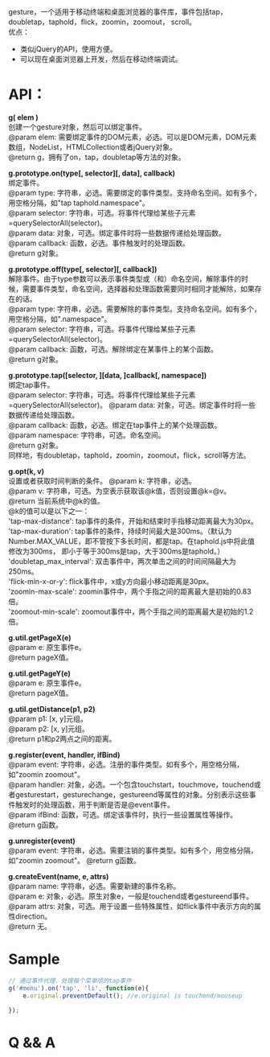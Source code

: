 gesture，一个适用于移动终端和桌面浏览器的事件库，事件包括tap，doubletap，taphold，flick，zoomin，zoomout， scroll。  
优点：  
* 类似jQuery的API，使用方便。  
* 可以现在桌面浏览器上开发，然后在移动终端调试。  

# API：  
**g( elem )**  
创建一个gesture对象，然后可以绑定事件。  
@param elem: 需要绑定事件的DOM元素，必选。可以是DOM元素，DOM元素数组，NodeList，HTMLCollection或者jQuery对象。   
@return g，拥有了on，tap，doubletap等方法的对象。  

**g.prototype.on(type[, selector][, data], callback)**  
绑定事件。  
@param type: 字符串，必选。需要绑定的事件类型。支持命名空间。如有多个，用空格分隔，如"tap taphold.namespace"。  
@param selector: 字符串，可选。将事件代理给某些子元素=querySelectorAll(selector)。  
@param data: 对象，可选。绑定事件时将一些数据传递给处理函数。  
@param callback: 函数，必选。事件触发时的处理函数。  
@return g对象。  

**g.prototype.off(type[, selector][, callback])**  
解除事件。由于type参数可以表示事件类型或（和）命名空间，解除事件的时候，需要事件类型，命名空间，选择器和处理函数需要同时相同才能解除，如果存在的话。  
@param type: 字符串，必选。需要解除的事件类型。支持命名空间。如有多个，用空格分隔，如".namespace"。  
@param selector: 字符串，可选。将事件代理给某些子元素=querySelectorAll(selector)。  
@param callback: 函数，可选。解除绑定在某事件上的某个函数。  
@return g对象。  

**g.prototype.tap([selector, ][data, ]callback[, namespace])**  
绑定tap事件。  
@param selector: 字符串，可选。将事件代理给某些子元素=querySelectorAll(selector)。 
@param data: 对象，可选。绑定事件时将一些数据传递给处理函数。   
@param callback: 函数，必选。绑定在tap事件上的某个处理函数。  
@param namespace: 字符串，可选。命名空间。    
@return g对象。  
同样地，有doubletap，taphold，zoomin，zoomout，flick，scroll等方法。  

**g.opt(k, v)**  
设置或者获取时间判断的条件。
@param k: 字符串，必选。  
@param v: 字符串，可选。为空表示获取该@k值，否则设置@k=@v。  
@return 当前系统中@k的值。  
@k的值可以是以下之一：  
'tap-max-distance': tap事件的条件，开始和结束时手指移动距离最大为30px。  
'tap-max-duration': tap事件的条件，持续时间最大是300ms。（默认为Number.MAX_VALUE，即不管按下多长时间，都是tap。在taphold.js中将此值修改为300ms，
即小于等于300ms是tap，大于300ms是taphold。）  
'doubletap_max_interval': 双击事件中，两次单击之间的时间间隔最大为250ms。  
'flick-min-x-or-y': flick事件中，x或y方向最小移动距离是30px。  
'zoomin-max-scale': zoomin事件中，两个手指之间的距离最大是初始的0.83倍。  
'zoomout-min-scale': zoomout事件中，两个手指之间的距离最大是初始的1.2倍。  

**g.util.getPageX(e)**  
@param e: 原生事件e。  
@return pageX值。  

**g.util.getPageY(e)**  
@param e: 原生事件e。  
@return pageX值。  

**g.util.getDistance(p1, p2)**  
@param p1: [x, y]元组。  
@param p2: [x, y]元组。  
@return p1和p2两点之间的距离。  

**g.register(event, handler, ifBind)**  
@param event: 字符串，必选。注册的事件类型。如有多个，用空格分隔，如"zoomin zoomout"。  
@param handler: 对象，必选。一个包含touchstart，touchmove，touchend或者gesturestart，gesturechange，gestureend等属性的对象。分别表示这些事件触发时的处理函数，用于判断是否是@event事件。  
@param ifBind: 函数，可选。绑定该事件时，执行一些设置属性等操作。  
@return g函数。  

**g.unregister(event)**  
@param event: 字符串，必选。需要注销的事件类型。如有多个，用空格分隔，如"zoomin zoomout"。 
@return g函数。 

**g.createEvent(name, e, attrs)**  
@param name: 字符串，必选。需要新建的事件名称。  
@param e: 对象，必选。原生对象e，一般是touchend或者gestureend事件。  
@param attrs: 对象，可选。用于设置一些特殊属性，如flick事件中表示方向的属性direction。  
@return 无。  

# Sample  
``` javascript  
// 通过事件代理，处理每个菜单项的tap事件
g('#menu').on('tap', 'li', function(e){
    e.original.preventDefault(); //e.original is touchend/mouseup
    
});
```

# Q && A  
